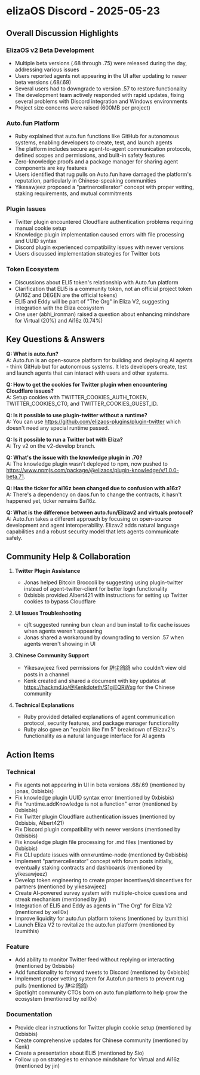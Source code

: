 # elizaOS Discord - 2025-05-23

## Overall Discussion Highlights

### ElizaOS v2 Beta Development
- Multiple beta versions (.68 through .75) were released during the day, addressing various issues
- Users reported agents not appearing in the UI after updating to newer beta versions (.68/.69)
- Several users had to downgrade to version .57 to restore functionality
- The development team actively responded with rapid updates, fixing several problems with Discord integration and Windows environments
- Project size concerns were raised (600MB per project)

### Auto.fun Platform
- Ruby explained that auto.fun functions like GitHub for autonomous systems, enabling developers to create, test, and launch agents
- The platform includes secure agent-to-agent communication protocols, defined scopes and permissions, and built-in safety features
- Zero-knowledge proofs and a package manager for sharing agent components are key features
- Users identified that rug pulls on Auto.fun have damaged the platform's reputation, particularly in Chinese-speaking communities
- Yikesawjeez proposed a "partnercellerator" concept with proper vetting, staking requirements, and mutual commitments

### Plugin Issues
- Twitter plugin encountered Cloudflare authentication problems requiring manual cookie setup
- Knowledge plugin implementation caused errors with file processing and UUID syntax
- Discord plugin experienced compatibility issues with newer versions
- Users discussed implementation strategies for Twitter bots

### Token Ecosystem
- Discussions about ELI5 token's relationship with Auto.fun platform
- Clarification that ELI5 is a community token, not an official project token (AI16Z and DEGEN are the official tokens)
- ELI5 and Eddy will be part of "The Org" in Eliza V2, suggesting integration with the Eliza ecosystem
- One user (abhi_ironman) raised a question about enhancing mindshare for Virtual (20%) and Ai16z (0.74%)

## Key Questions & Answers

**Q: What is auto.fun?**  
A: Auto.fun is an open-source platform for building and deploying AI agents - think GitHub but for autonomous systems. It lets developers create, test and launch agents that can interact with users and other systems.

**Q: How to get the cookies for Twitter plugin when encountering Cloudflare issues?**  
A: Setup cookies with TWITTER_COOKIES_AUTH_TOKEN, TWITTER_COOKIES_CT0, and TWITTER_COOKIES_GUEST_ID.

**Q: Is it possible to use plugin-twitter without a runtime?**  
A: You can use https://github.com/elizaos-plugins/plugin-twitter which doesn't need any special runtime passed.

**Q: Is it possible to run a Twitter bot with Eliza?**  
A: Try v2 on the v2-develop branch.

**Q: What's the issue with the knowledge plugin in .70?**  
A: The knowledge plugin wasn't deployed to npm, now pushed to https://www.npmjs.com/package/@elizaos/plugin-knowledge/v/1.0.0-beta.71.

**Q: Has the ticker for ai16z been changed due to confusion with a16z?**  
A: There's a dependency on daos.fun to change the contracts, it hasn't happened yet, ticker remains $ai16z.

**Q: What is the difference between auto.fun/Elizav2 and virtuals protocol?**  
A: Auto.fun takes a different approach by focusing on open-source development and agent interoperability. Elizav2 adds natural language capabilities and a robust security model that lets agents communicate safely.

## Community Help & Collaboration

1. **Twitter Plugin Assistance**
   - Jonas helped Bitcoin Broccoli by suggesting using plugin-twitter instead of agent-twitter-client for better login functionality
   - 0xbisbis provided Albert421 with instructions for setting up Twitter cookies to bypass Cloudflare

2. **UI Issues Troubleshooting**
   - cjft suggested running bun clean and bun install to fix cache issues when agents weren't appearing
   - Jonas shared a workaround by downgrading to version .57 when agents weren't showing in UI

3. **Chinese Community Support**
   - Yikesawjeez fixed permissions for 辞尘鸽鸽 who couldn't view old posts in a channel
   - Kenk created and shared a document with key updates at https://hackmd.io/@Kenkdoteth/S1giEQRWxg for the Chinese community

4. **Technical Explanations**
   - Ruby provided detailed explanations of agent communication protocol, security features, and package manager functionality
   - Ruby also gave an "explain like I'm 5" breakdown of Elizav2's functionality as a natural language interface for AI agents

## Action Items

### Technical
- Fix agents not appearing in UI in beta versions .68/.69 (mentioned by jonas, 0xbisbis)
- Fix knowledge plugin UUID syntax error (mentioned by 0xbisbis)
- Fix "runtime.addKnowledge is not a function" error (mentioned by 0xbisbis)
- Fix Twitter plugin Cloudflare authentication issues (mentioned by 0xbisbis, Albert421)
- Fix Discord plugin compatibility with newer versions (mentioned by 0xbisbis)
- Fix knowledge plugin file processing for .md files (mentioned by 0xbisbis)
- Fix CLI update issues with onnxruntime-node (mentioned by 0xbisbis)
- Implement "partnercellerator" concept with forum posts initially, eventually staking contracts and dashboards (mentioned by yikesawjeez)
- Develop token engineering to create proper incentives/disincentives for partners (mentioned by yikesawjeez)
- Create AI-powered survey system with multiple-choice questions and streak mechanism (mentioned by jin)
- Integration of ELI5 and Eddy as agents in "The Org" for Eliza V2 (mentioned by xell0x)
- Improve liquidity for auto.fun platform tokens (mentioned by Izumithis)
- Launch Eliza V2 to revitalize the auto.fun platform (mentioned by Izumithis)

### Feature
- Add ability to monitor Twitter feed without replying or interacting (mentioned by 0xbisbis)
- Add functionality to forward tweets to Discord (mentioned by 0xbisbis)
- Implement proper vetting system for Autofun partners to prevent rug pulls (mentioned by 辞尘鸽鸽)
- Spotlight community CTOs born on auto.fun platform to help grow the ecosystem (mentioned by xell0x)

### Documentation
- Provide clear instructions for Twitter plugin cookie setup (mentioned by 0xbisbis)
- Create comprehensive updates for Chinese community (mentioned by Kenk)
- Create a presentation about ELI5 (mentioned by Sio)
- Follow up on strategies to enhance mindshare for Virtual and Ai16z (mentioned by jin)